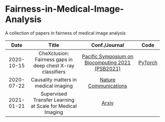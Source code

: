 # Fairness-in-Medical-Image-Analysis
A collection of papers in fairness of medical image analysis

|    Date    |                            Title                           |                                    Conf./Journal                                    |                          Code                          |
|:----------:|:----------------------------------------------------------:|:-----------------------------------------------------------------------------------:|:------------------------------------------------------:|
| 2020-10-15 | CheXclusion: Fairness gaps in deep chest X-ray classifiers | [Pacific Symposium on Biocomputing 2021 (PSB2021)](http://arxiv.org/abs/2003.00827) |  [PyTorch](https://github.com/LalehSeyyed/CheXclusion) |
| 2020-07-22 |            Causality matters in medical imaging            |      [Nature Communications](http://www.nature.com/articles/s41467-020-17478-w)     |                                                        |
| 2021-01-21 |  Supervised Transfer Learning at Scale for Medical Imaging |                       [Arxiv](http://arxiv.org/abs/2101.05913)                      |                                                        |                                              |
